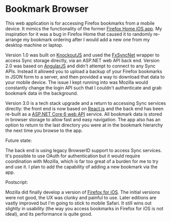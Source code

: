 Bookmark Browser
===============
This web application is for accessing Firefox bookmarks from a mobile device. It mimics the functionality of the former [Firefox Home iOS app](https://blog.mozilla.org/en/mozilla/firefox-home-submitted-to-apple-app-store). My inspiration for it was a bug in Firefox Home that caused it to randomly re-arrange my bookmark ordering after I would add a new one from my desktop machine or laptop.

Version 1.0 was built on [KnockoutJS](http://knockoutjs.com/) and used the [FxSyncNet](https://github.com/pieterderycke/FxSyncNet) wrapper to access Sync storage directly, via an ASP.NET web API back end. Version 2.0 was based on [AngularJS](https://angularjs.org) and didn't attempt to connect to any Sync APIs. Instead it allowed you to upload a backup of your Firefox bookmarks in JSON form to a server, and then provided a way to download that data to your mobile device. The issue I kept running into was Mozilla would constantly change the login API such that I couldn't authenticate and grab bookmark data in the background.

Version 3.0 is a tech stack upgrade and a return to accessing Sync services directly: the front end is now based on [React.js](https://reactjs.org) and the back end has been re-built as a [ASP.NET Core 6 web API](https://docs.microsoft.com/en-us/aspnet/core/web-api/?view=aspnetcore-6.0) service. All bookmark data is stored in browser storage to allow fast and easy navigation. The app also has an option to return to the last directory you were at in the bookmark hierarchy the next time you browse to the app.

Future state:

The back end is using legacy BrowserID support to access Sync services. It's possible to use OAuth for authentication but it would require coordination with Mozilla, which is far too great of a burden for me to try and use it. I plan to add the capability of adding a new bookmark via the app.

Postscript:

Mozilla did finally develop a version of [Firefox for iOS](https://www.mozilla.org/en-US/firefox/mobile). The initial versions were not good, the UX was clunky and painful to use. Later editions are vastly improved but I'm going to stick to mobile Safari. It still wins out slightly in usability (the way you access bookmarks in Firefox for iOS is not ideal), and its performance is quite good.
